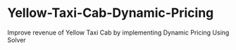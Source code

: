 # Yellow-Taxi-Cab-Dynamic-Pricing
Improve revenue of Yellow Taxi Cab by implementing Dynamic Pricing Using Solver


